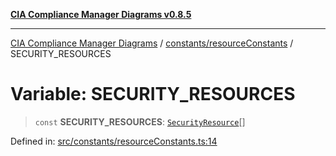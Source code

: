 [**CIA Compliance Manager Diagrams v0.8.5**](../../../README.md)

***

[CIA Compliance Manager Diagrams](../../../modules.md) / [constants/resourceConstants](../README.md) / SECURITY\_RESOURCES

# Variable: SECURITY\_RESOURCES

> `const` **SECURITY\_RESOURCES**: [`SecurityResource`](../interfaces/SecurityResource.md)[]

Defined in: [src/constants/resourceConstants.ts:14](https://github.com/Hack23/cia-compliance-manager/blob/3ae0301247f765ba03c8c0fe645db4718bb8af76/src/constants/resourceConstants.ts#L14)
